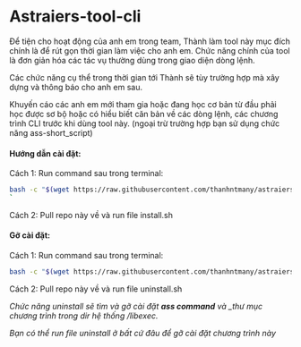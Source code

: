 # Astraiers-tool-cli

Để tiện cho hoạt động của anh em trong team, Thành làm tool này mục đích chính là để rút gọn thời gian làm việc cho anh em.
Chức năng chính của tool là đơn giản hóa các tác vụ thường dùng trong giao diện dòng lệnh.

Các chức năng cụ thể trong thời gian tới Thành sẽ tùy trường hợp mà xây dựng và thông báo cho anh em sau.

Khuyến cáo các anh em mới tham gia hoặc đang học cơ bản từ đầu phải học được sơ bộ hoặc có hiểu biết căn bản về các dòng lệnh, các chương trình CLI trước khi dùng tool này.
(ngoại trừ trường hợp bạn sử dụng chức năng ass-short_script)

#### Hướng dẫn cài đặt:

Cách 1: Run command sau trong terminal:
```bash
bash -c "$(wget https://raw.githubusercontent.com/thanhntmany/astraiers-core-cli-tool/main/install.sh -O -)"
`
```

Cách 2:
Pull repo này về và run file install.sh


#### Gỡ cài đặt:

Cách 1: Run command sau trong terminal:
```bash
bash -c "$(wget https://raw.githubusercontent.com/thanhntmany/astraiers-core-cli-tool/main/uninstall.sh -O -)"
```

Cách 2:
Pull repo này về và run file uninstall.sh

*Chức năng uninstall sẽ tìm và gỡ cài đặt __ass command__ và __thư mục chương trình trong dir hệ thống /libexec_.*

*Bạn có thể run file uninstall ở bất cứ đâu để gỡ cài đặt chương trình này*


